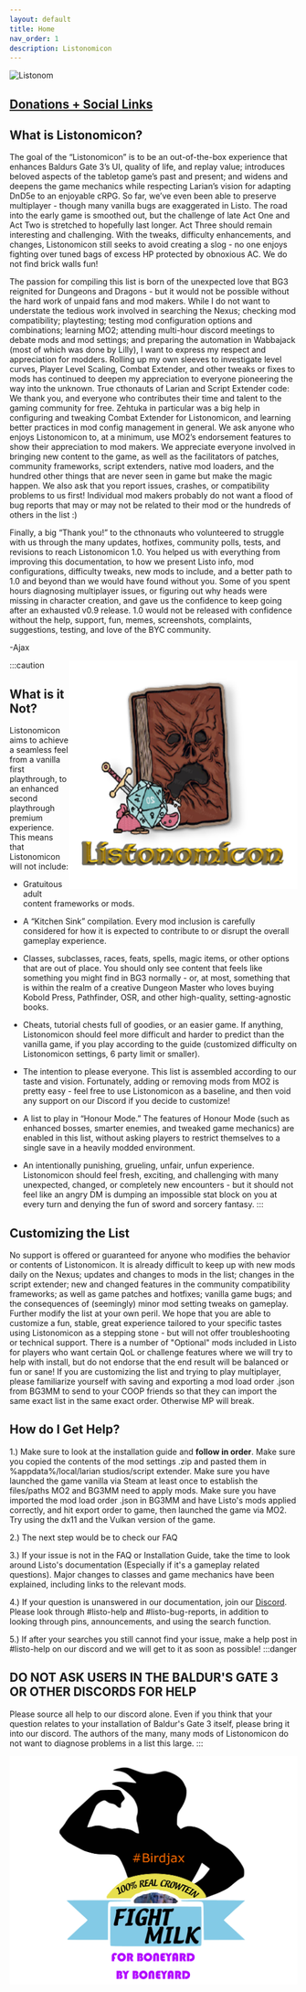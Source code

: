 ```yaml
---
layout: default
title: Home
nav_order: 1
description: Listonomicon
---
```

![Listonom](https://github.com/TheMrNewVegas/TheMrNewVegas.github.io/assets/112358568/79d370ba-80b8-40ce-b610-b901cb0b5ae3)

## **[Donations + Social Links](https://linktr.ee/lillybird69)**

## **What is Listonomicon?**
The goal of the “Listonomicon” is to be an out-of-the-box experience that enhances Baldurs Gate 3’s UI, quality of life, and replay value; introduces beloved aspects of the tabletop game’s past and present; and widens and deepens the game mechanics while respecting Larian’s vision for adapting DnD5e to an enjoyable cRPG. So far, we’ve even been able to preserve multiplayer - though many vanilla bugs are exaggerated in Listo.
The road into the early game is smoothed out, but the challenge of late Act One and Act Two is stretched to hopefully last longer. Act Three should remain interesting and challenging. With the tweaks, difficulty enhancements, and changes, Listonomicon still seeks to avoid creating a slog - no one enjoys fighting over tuned bags of excess HP protected by obnoxious AC. We do not find brick walls fun!

The passion for compiling this list is born of the unexpected love that BG3 reignited for Dungeons and Dragons - but it would not be possible without the hard work of unpaid fans and mod makers. While I do not want to understate the tedious work involved in searching the Nexus; checking mod compatibility; playtesting; testing mod configuration options and combinations; learning MO2; attending multi-hour discord meetings to debate mods and mod settings; and preparing the automation in Wabbajack (most of which was done by Lilly), I want to express my respect and appreciation for modders. Rolling up my own sleeves to investigate level curves, Player Level Scaling, Combat Extender, and other tweaks or fixes to mods has continued to deepen my appreciation to everyone pioneering the way into the unknown. True cthonauts of Larian and Script Extender code: We thank you, and everyone who contributes their time and talent to the gaming community for free. Zehtuka in particular was a big help in configuring and tweaking Combat Extender for Listonomicon, and learning better practices in mod config management in general. We ask anyone who enjoys Listonomicon to, at a minimum, use MO2’s endorsement features to show their appreciation to mod makers. We appreciate everyone involved in bringing new content to the game, as well as the facilitators of patches, community frameworks, script extenders, native mod loaders, and the hundred other things that are never seen in game but make the magic happen. We also ask that you report issues, crashes, or compatibility problems to us first! Individual mod makers probably do not want a flood of bug reports that may or may not be related to their mod or the hundreds of others in the list :)

Finally, a big “Thank you!” to the cthnonauts who volunteered to struggle with us through the many updates, hotfixes, community polls, tests, and revisions to reach Listonomicon 1.0. You helped us with everything from improving this documentation, to how we present Listo info, mod configurations, difficulty tweaks, new mods to include, and a better path to 1.0 and beyond than we would have found without you. Some of you spent hours diagnosing multiplayer issues, or figuring out why heads were missing in character creation, and gave us the confidence to keep going after an exhausted v0.9 release. 1.0 would not be released with confidence without the help, support, fun, memes, screenshots, complaints, suggestions, testing, and love of the BYC community.

-Ajax

<img align="right" width="400" height="400" src="https://raw.githubusercontent.com/Listonomicon-Team/Listonomicon/main/Listonomicon.png"/>

:::caution
## **What is it Not?**
Listonomicon aims to achieve a seamless feel from a vanilla first playthrough, to an enhanced second playthrough premium experience. This means that Listonomicon will not include:

- Gratuitous adult content frameworks or mods.

- A “Kitchen Sink” compilation. Every mod inclusion is carefully considered for how it is expected to contribute to or disrupt the overall gameplay experience.

- Classes, subclasses, races, feats, spells, magic items, or other options that are out of place. You should only see content that feels like something you might find in BG3 normally - or, at most, something that is within the realm of a creative Dungeon Master who loves buying Kobold Press, Pathfinder, OSR, and other high-quality, setting-agnostic books.

- Cheats, tutorial chests full of goodies, or an easier game. If anything, Listonomicon should feel more difficult and harder to predict than the vanilla game, if you play according to the guide (customized difficulty on Listonomicon settings, 6 party limit or smaller).

- The intention to please everyone. This list is assembled according to our taste and vision. Fortunately, adding or removing mods from MO2 is pretty easy - feel free to use Listonomicon as a baseline, and then void any support on our Discord if you decide to customize!

- A list to play in “Honour Mode.” The features of Honour Mode (such as enhanced bosses, smarter enemies, and tweaked game mechanics) are enabled in this list, without asking players to restrict themselves to a single save in a heavily modded environment.

- An intentionally punishing, grueling, unfair, unfun experience. Listonomicon should feel fresh, exciting, and challenging with many unexpected, changed, or completely new encounters - but it should not feel like an angry DM is dumping an impossible stat block on you at every turn and denying the fun of sword and sorcery fantasy.
:::

## **Customizing the List**
No support is offered or guaranteed for anyone who modifies the behavior or contents of Listonomicon. It is already difficult to keep up with new mods daily on the Nexus; updates and changes to mods in the list; changes in the script extender; new and changed features in the community compatibility frameworks; as well as game patches and hotfixes; vanilla game bugs; and the consequences of (seemingly) minor mod setting tweaks on gameplay. Further modify the list at your own peril. We hope that you are able to customize a fun, stable, great experience tailored to your specific tastes using Listonomicon as a stepping stone - but will not offer troubleshooting or technical support. There is a number of "Optional" mods included in Listo for players who want certain QoL or challenge features where we will try to help with install, but do not endorse that the end result will be balanced or fun or sane! If you are customizing the list and trying to play multiplayer, please familiarize yourself with saving and exporting a mod load order .json from BG3MM to send to your COOP friends so that they can import the same exact list in the same exact order. Otherwise MP will break.

## **How do I Get Help?**
1.) Make sure to look at the installation guide and **follow in order**. Make sure you copied the contents of the mod settings .zip and pasted them in %appdata%/local/larian studios/script extender. Make sure you have launched the game vanilla via Steam at least once to establish the files/paths MO2 and BG3MM need to apply mods. Make sure you have imported the mod load order .json in BG3MM and have Listo's mods applied correctly, and hit export order to game, then launched the game via MO2. Try using the dx11 and the Vulkan version of the game.

2.) The next step would be to check our FAQ

3.) If your issue is not in the FAQ or Installation Guide, take the time to look around Listo's documentation (Especially if it's a gameplay related questions). Major changes to classes and game mechanics have been explained, including links to the relevant mods.

4.) If your question is unanswered in our documentation, join our [Discord](https://discord.gg/43EhRjU). Please look through #listo-help and #listo-bug-reports, in addition to looking through pins, announcements, and using the search function.

5.) If after your searches you still cannot find your issue, make a help post in #listo-help on our discord and we will get to it as soon as possible!
:::danger

## DO NOT ASK USERS IN THE BALDUR'S GATE 3 OR OTHER DISCORDS FOR HELP

Please source all help to our discord alone. Even if you think that your question relates to your installation of Baldur's Gate 3 itself, please bring it into our discord. The authors of the many, many mods of Listonomicon do not want to diagnose problems in a list this large.
:::

![BirdJax](https://raw.githubusercontent.com/Listonomicon-Team/Listonomicon/main/BirdJaxBae.png)

